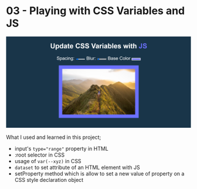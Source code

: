 # 03 - Playing with CSS Variables and JS

![This is an image](https://github.com/HakanOzdemir85/5_JavaScript-30-Days-Challenge/blob/main/03%20-%20Playing%20with%20CSS%20Variables%20and%20JS/screenshot.png)

What I used and learned in this project;

- input's `type="range"` property in HTML
- :root selector in CSS
- usage of `var(--xyz)` in CSS
- `dataset` to set attribute of an HTML element with JS 
- setProperty method which is allow to set a new value of property on a CSS style declaration object

